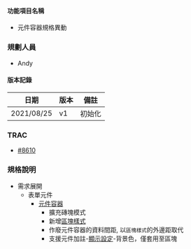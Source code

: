 #### <div id="item_name">功能項目名稱</div>
* 元件容器規格異動

### <div id="user">規劃人員</div>
* Andy

#### <div id="version">版本記錄</div>
  |日期|版本|備註|
  |---|---|---|
  |2021/08/25|v1|初始化|

### <div id="trac">TRAC</div>
* [#8610](http://trac.uneec.com/trac/neco/ticket/8610)

### <div id="specification">規格說明</div>
  * 需求展開
    * 表單元件
      * [元件容器](../../../MAE/Component/container.md)
        * 擴充磚塊模式
        * 新增[區塊樣式](../../../MAE/General/style.md)
        * 作廢元件容器的資料間距, 以`區塊樣式`的外邊距取代
        * 支援元件加註-[顯示設定](../../../MAE/Addition/Component/OADisplay/README.md)-背景色，僅套用至區塊

